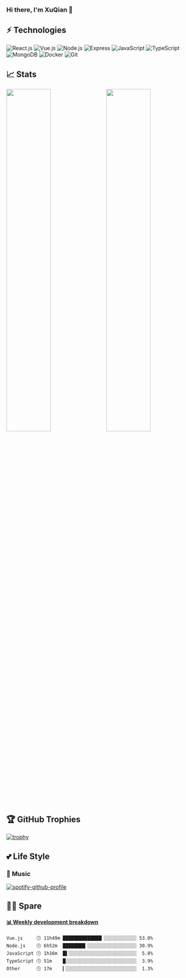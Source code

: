 ### Hi there, I'm XuQian 👋

## ⚡ Technologies

![React.js](https://img.shields.io/badge/-Vue.js-gray?style=flat-square&logo=react.js)
![Vue.js](https://img.shields.io/badge/-Vue.js-gray?style=flat-square&logo=vue.js)
![Node.js](https://img.shields.io/badge/-Node.js-gray?style=flat-square&logo=Node.js)
![Express](https://img.shields.io/badge/-Express-gray?style=flat-square&logo=Express)
![JavaScript](https://img.shields.io/badge/-JavaScript-gray?style=flat-square&logo=javascript)
![TypeScript](https://img.shields.io/badge/-TypeScript-gray?style=flat-square&logo=TypeScript)
![MongoDB](https://img.shields.io/badge/-MongoDB-gray?style=flat-square&logo=MongoDB)
![Docker](https://img.shields.io/badge/-Docker-gray?style=flat-square&logo=docker)
![Git](https://img.shields.io/badge/-Git-gray?style=flat-square&logo=git)

## 📈 Stats
<img  src="https://github-readme-stats.vercel.app/api?username=xuqssq&show_icons=true&hide_border=true&theme=dark" width="48%" align="right" >
<img  src="https://github-readme-streak-stats.herokuapp.com/?user=xuqssq&theme=dark" width="48%" >

## 🏆 GitHub Trophies
[![trophy](https://github-profile-trophy.vercel.app/?username=xuqssq&theme=alduin)](https://github.com/ryo-ma/github-profile-trophy)

## 💕 Life Style
### 🎵 Music

[![spotify-github-profile](https://spotify-github-profile.vercel.app/api/view?uid=31ekm67rnwg7jvw2mwgkn537aqqq&cover_image=true&theme=default&show_offline=false&background_color=121212&interchange=false)](https://github.com/kittinan/spotify-github-profile)

## 👨‍💻‍ Spare 
<!-- waka-box start -->
#### <a href="https://gist.github.com/d235c8ecfc2fb0fbd4b2513f3cf2647f" target="_blank">📊 Weekly development breakdown</a>
```text
Vue.js     🕓 11h49m ██████████████▎░░░░░░░░░░░░ 53.0%
Node.js    🕓 6h52m  ████████▎░░░░░░░░░░░░░░░░░░ 30.9%
JavaScript 🕓 1h16m  █▌░░░░░░░░░░░░░░░░░░░░░░░░░  5.8%
TypeScript 🕓 51m    █░░░░░░░░░░░░░░░░░░░░░░░░░░  3.9%
Other      🕓 17m    ▎░░░░░░░░░░░░░░░░░░░░░░░░░░  1.3%
```

